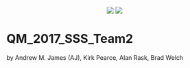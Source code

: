<p align="center">
<a href="https://travis-ci.org/MolSSI-SSS/QM_2017_SSS_Team2"> <img src="https://travis-ci.org/MolSSI-SSS/QM_2017_SSS_Team2.svg?branch=master" /></a>
<a href="https://codecov.io/gh/MolSSI-SSS/QM_2017_SSS_Team2">
<img src="https://codecov.io/gh/MolSSI-SSS/QM_2017_SS_Team2/branch/master/graph/badge.svg" /></a>
</p>

# QM_2017_SSS_Team2

by Andrew M. James (AJ), Kirk Pearce, Alan Rask, Brad Welch
